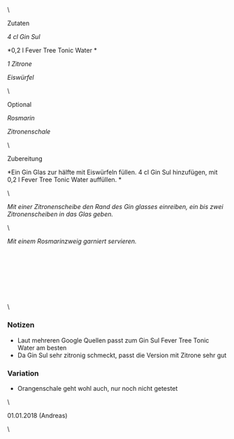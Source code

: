## 

\

Zutaten

*4 cl Gin Sul*

*0,2 l Fever Tree Tonic Water *

*1 Zitrone*

*Eiswürfel*

\

Optional

*Rosmarin*

*Zitronenschale*

\

Zubereitung

*Ein Gin Glas zur hälfte mit Eiswürfeln füllen. 4 cl Gin Sul hinzufügen, mit 0,2 l Fever Tree Tonic Water auffüllen. *

\

*Mit einer Zitronenscheibe den Rand des Gin glasses einreiben, ein bis zwei Zitronenscheiben in das Glas geben.*

\

*Mit einem Rosmarinzweig garniert servieren.*

\
\
\
\
\
\
\
\

### Notizen

* Laut mehreren Google Quellen passt zum Gin Sul Fever Tree Tonic Water am besten
* Da Gin Sul sehr zitronig schmeckt, passt die Version mit Zitrone sehr gut

### Variation 

* Orangenschale geht wohl auch, nur noch nicht getestet

\

01\.01.2018 (Andreas)

\
